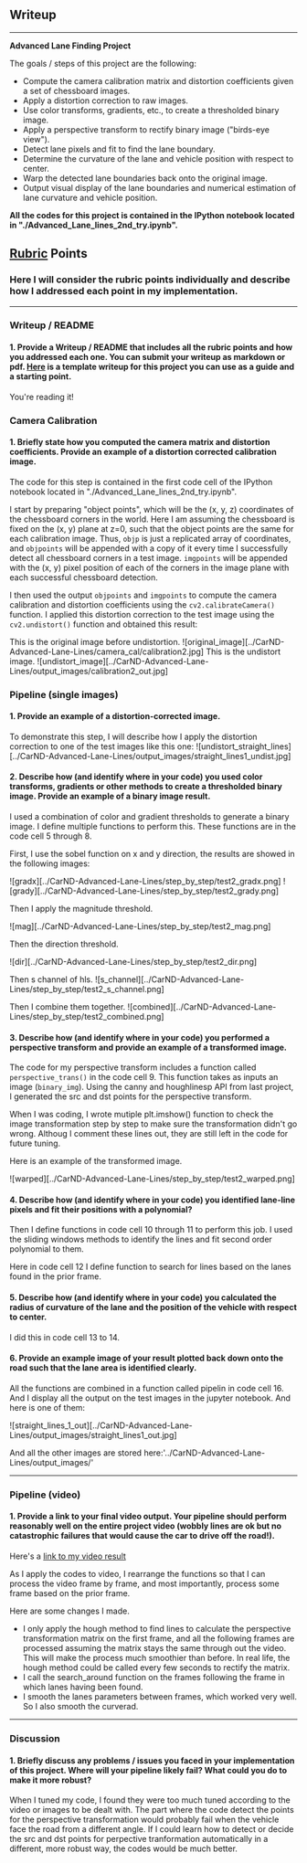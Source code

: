 ## Writeup


---

**Advanced Lane Finding Project**

The goals / steps of this project are the following:

* Compute the camera calibration matrix and distortion coefficients given a set of chessboard images.
* Apply a distortion correction to raw images.
* Use color transforms, gradients, etc., to create a thresholded binary image.
* Apply a perspective transform to rectify binary image ("birds-eye view").
* Detect lane pixels and fit to find the lane boundary.
* Determine the curvature of the lane and vehicle position with respect to center.
* Warp the detected lane boundaries back onto the original image.
* Output visual display of the lane boundaries and numerical estimation of lane curvature and vehicle position.

[//]: # (Image References)

[image1]: ../CarND-Advanced-Lane-Lines/output_images/straight_lines1_out.jpg
[image2]: ../CarND-Advanced-Lane-Lines/output_images/straight_lines2_out.jpg
[image3]: ../CarND-Advanced-Lane-Lines/output_images/test1_out.jpg
[image4]: ../CarND-Advanced-Lane-Lines/output_images/test2_out.jpg
[image5]: ../CarND-Advanced-Lane-Lines/output_images/test3_out.jpg
[image6]: ../CarND-Advanced-Lane-Lines/output_images/test5_out.jpg
[image7]: ../CarND-Advanced-Lane-Lines/output_images/test6_out.jpg
[image8]: ../CarND-Advanced-Lane-Lines/output_images/test4_out.jpg
[video1]: ../CarND-Advanced-Lane-Lines/output_video/project_video_output2.mp4


**All the codes for this project is contained in the IPython notebook located in "./Advanced_Lane_lines_2nd_try.ipynb".**

## [Rubric](https://review.udacity.com/#!/rubrics/571/view) Points

### Here I will consider the rubric points individually and describe how I addressed each point in my implementation.  

---

### Writeup / README

#### 1. Provide a Writeup / README that includes all the rubric points and how you addressed each one.  You can submit your writeup as markdown or pdf.  [Here](https://github.com/udacity/CarND-Advanced-Lane-Lines/blob/master/writeup_template.md) is a template writeup for this project you can use as a guide and a starting point.  

You're reading it!



### Camera Calibration

#### 1. Briefly state how you computed the camera matrix and distortion coefficients. Provide an example of a distortion corrected calibration image.

The code for this step is contained in the first code cell of the IPython notebook located in "./Advanced_Lane_lines_2nd_try.ipynb".

I start by preparing "object points", which will be the (x, y, z) coordinates of the chessboard corners in the world. Here I am assuming the chessboard is fixed on the (x, y) plane at z=0, such that the object points are the same for each calibration image.  Thus, `objp` is just a replicated array of coordinates, and `objpoints` will be appended with a copy of it every time I successfully detect all chessboard corners in a test image.  `imgpoints` will be appended with the (x, y) pixel position of each of the corners in the image plane with each successful chessboard detection.  

I then used the output `objpoints` and `imgpoints` to compute the camera calibration and distortion coefficients using the `cv2.calibrateCamera()` function.  I applied this distortion correction to the test image using the `cv2.undistort()` function and obtained this result: 

This is the original image before undistortion.
![original_image][../CarND-Advanced-Lane-Lines/camera_cal/calibration2.jpg]
This is the undistort image.
![undistort_image][../CarND-Advanced-Lane-Lines/output_images/calibration2_out.jpg]

### Pipeline (single images)

#### 1. Provide an example of a distortion-corrected image.

To demonstrate this step, I will describe how I apply the distortion correction to one of the test images like this one:
![undistort_straight_lines][../CarND-Advanced-Lane-Lines/output_images/straight_lines1_undist.jpg]

#### 2. Describe how (and identify where in your code) you used color transforms, gradients or other methods to create a thresholded binary image.  Provide an example of a binary image result.

I used a combination of color and gradient thresholds to generate a binary image. I define multiple functions to perform this. These functions are in the code cell 5 through 8. 

First, I use the sobel function on x and y direction, the results are showed in the following images:

![gradx][../CarND-Advanced-Lane-Lines/step_by_step/test2_gradx.png]
![grady][../CarND-Advanced-Lane-Lines/step_by_step/test2_grady.png]

Then I apply the magnitude threshold.

![mag][../CarND-Advanced-Lane-Lines/step_by_step/test2_mag.png]

Then the direction threshold.

![dir][../CarND-Advanced-Lane-Lines/step_by_step/test2_dir.png]

Then s channel of hls.
![s_channel][../CarND-Advanced-Lane-Lines/step_by_step/test2_s_channel.png]

Then I combine them together.
![combined][../CarND-Advanced-Lane-Lines/step_by_step/test2_combined.png]


#### 3. Describe how (and identify where in your code) you performed a perspective transform and provide an example of a transformed image.

The code for my perspective transform includes a function called `perspective_trans()` in the code cell 9.  This function takes as inputs an image (`binary_img`). Using the canny and houghlinesp API from last project, I generated the src and dst points for the perspective transform.

When I was coding, I wrote mutiple plt.imshow() function to check the image transformation step by step to make sure the transformation didn't go wrong. Althoug I comment these lines out, they are still left in the code for future tuning.

Here is an example of the transformed image.

![warped][../CarND-Advanced-Lane-Lines/step_by_step/test2_warped.png]

#### 4. Describe how (and identify where in your code) you identified lane-line pixels and fit their positions with a polynomial?

Then I define functions in code cell 10 through 11 to perform this job. I used the sliding windows methods to identify the lines and fit second order polynomial to them.

Here in code cell 12 I define function to search for lines based on the lanes found in the prior frame. 

#### 5. Describe how (and identify where in your code) you calculated the radius of curvature of the lane and the position of the vehicle with respect to center.

I did this in code cell 13 to 14.

#### 6. Provide an example image of your result plotted back down onto the road such that the lane area is identified clearly.

All the functions are combined in a function called pipelin in code cell 16. And I display all the output on the test images in the jupyter notebook. And here is one of them:

![straight_lines_1_out][../CarND-Advanced-Lane-Lines/output_images/straight_lines1_out.jpg]

And all the other images are stored here:'../CarND-Advanced-Lane-Lines/output_images/'

---

### Pipeline (video)

#### 1. Provide a link to your final video output.  Your pipeline should perform reasonably well on the entire project video (wobbly lines are ok but no catastrophic failures that would cause the car to drive off the road!).

Here's a [link to my video result](../CarND-Advanced-Lane-Lines/output_video/project_video_output2.mp4)

As I apply the codes to video, I rearrange the functions so that I can process the video frame by frame, and most importantly, process some frame based on the prior frame.

Here are some changes I made.

- I only apply the hough method to find lines to calculate the perspective transformation matrix on the first frame, and all the following frames are processed assuming the matrix stays the same through out the video. This will make the process much smoothier than before. In real life, the hough method could be called every few seconds to rectify the matrix.
- I call the search_around function on the frames following the frame in which lanes having been found.
- I smooth the lanes parameters between frames, which worked very well. So I also smooth the curverad.

---

### Discussion

#### 1. Briefly discuss any problems / issues you faced in your implementation of this project.  Where will your pipeline likely fail?  What could you do to make it more robust?

When I tuned my code, I found they were too much tuned according to the video or images to be dealt with. The part where the code detect the points for the perspective transformation would probably fail when the vehicle face the road from a different angle. If I could learn how to detect or decide the src and dst points for perpective tranformation automatically in a different, more robust way, the codes would be much better.
